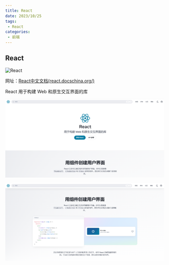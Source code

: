 ```yaml
---
title: React
date: 2023/10/25
tags:
 - React
categories:
 - 前端
---
```

## React

![React](https://img.shields.io/badge/React.js-v18.x-blue.svg?logo=react)

网址：[React中文文档(react.docschina.org/)](https://react.docschina.org/)

React 用于构建 Web 和原生交互界面的库

![1698642499972](image/React/1698642499972.png)

![1698642520067](image/React/1698642520067.png)
